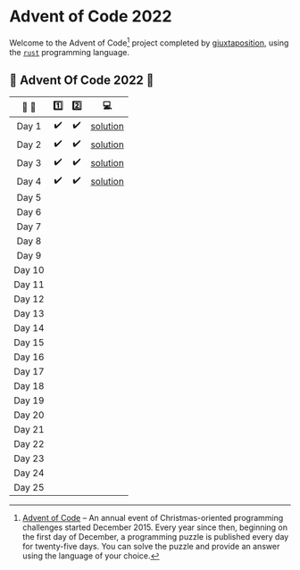 # Advent of Code 2022

Welcome to the Advent of Code[^aoc] project completed by [giuxtaposition][github], using the [`rust`][rust-doc] programming language.

[^aoc]:
    [Advent of Code][aoc] – An annual event of Christmas-oriented programming challenges started December 2015.
    Every year since then, beginning on the first day of December, a programming puzzle is published every day for twenty-five days.
    You can solve the puzzle and provide an answer using the language of your choice.

## :christmas_tree: Advent Of Code 2022 :christmas_tree:

| :calendar: :christmas_tree: |       :one:        |       :two:        |                                    :computer:                                    |
| :-------------------------: | :----------------: | :----------------: | :------------------------------------------------------------------------------: |
|            Day 1            | :heavy_check_mark: | :heavy_check_mark: | [solution](https://github.com/giuxtaposition/advent-of-code-2022/tree/main/day1) |
|            Day 2            | :heavy_check_mark: | :heavy_check_mark: | [solution](https://github.com/giuxtaposition/advent-of-code-2022/tree/main/day2) |
|            Day 3            | :heavy_check_mark: | :heavy_check_mark: | [solution](https://github.com/giuxtaposition/advent-of-code-2022/tree/main/day3) |
|            Day 4            | :heavy_check_mark: | :heavy_check_mark: | [solution](https://github.com/giuxtaposition/advent-of-code-2022/tree/main/day4) |
|            Day 5            |                    |                    |                                                                                  |
|            Day 6            |                    |                    |                                                                                  |
|            Day 7            |                    |                    |                                                                                  |
|            Day 8            |                    |                    |                                                                                  |
|            Day 9            |                    |                    |                                                                                  |
|           Day 10            |                    |                    |                                                                                  |
|           Day 11            |                    |                    |                                                                                  |
|           Day 12            |                    |                    |                                                                                  |
|           Day 13            |                    |                    |                                                                                  |
|           Day 14            |                    |                    |                                                                                  |
|           Day 15            |                    |                    |                                                                                  |
|           Day 16            |                    |                    |                                                                                  |
|           Day 17            |                    |                    |                                                                                  |
|           Day 18            |                    |                    |                                                                                  |
|           Day 19            |                    |                    |                                                                                  |
|           Day 20            |                    |                    |                                                                                  |
|           Day 21            |                    |                    |                                                                                  |
|           Day 22            |                    |                    |                                                                                  |
|           Day 23            |                    |                    |                                                                                  |
|           Day 24            |                    |                    |                                                                                  |
|           Day 25            |                    |                    |                                                                                  |

[aoc]: https://adventofcode.com
[github]: https://github.com/giuxtaposition
[rust-doc]: https://doc.rust-lang.org/book/
